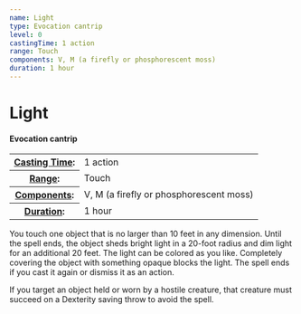 ```yaml
---
name: Light
type: Evocation cantrip
level: 0
castingTime: 1 action
range: Touch
components: V, M (a firefly or phosphorescent moss)
duration: 1 hour
---
```


Light
=====

#### Evocation cantrip

<table cellspacing="0" class="statBlock"><tbody><tr><th><a href="/srd/spellcasting/castingASpell.htm#castingtime">Casting Time</a>:</th><td>1 action</td></tr><tr><th><a href="/srd/spellcasting/castingASpell.htm#range">Range</a>:</th><td>Touch</td></tr><tr><th><a href="/srd/spellcasting/castingASpell.htm#components">Components</a>:</th><td>V, M (a firefly or phosphorescent moss)</td></tr><tr><th><a href="/srd/spellcasting/castingASpell.htm#duration">Duration</a>:</th><td>1 hour</td></tr></tbody></table>

You touch one object that is no larger than 10 feet in any dimension. Until the spell ends, the object sheds bright light in a 20-foot radius and dim light for an additional 20 feet. The light can be colored as you like. Completely covering the object with something opaque blocks the light. The spell ends if you cast it again or dismiss it as an action.

If you target an object held or worn by a hostile creature, that creature must succeed on a Dexterity saving throw to avoid the spell.
